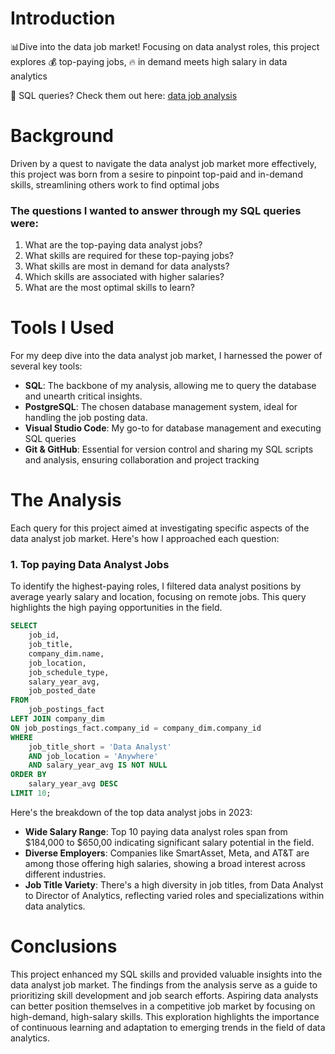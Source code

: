# Introduction
📊Dive into the data job market! Focusing on data analyst roles, this project explores 💰 top-paying jobs, 🔥 in demand meets high salary in data analytics

🔎 SQL queries? Check them out here: [data job analysis](/project_sql/)

# Background
Driven by a quest to navigate the data analyst job market more effectively, this project was born from a sesire to pinpoint top-paid and in-demand skills, streamlining others work to find optimal jobs

### The questions I wanted to answer through my SQL queries were:

1. What are the top-paying data analyst jobs?
2. What skills are required for these top-paying jobs?
3. What skills are most in demand for data analysts?
4. Which skills are associated with higher salaries?
5. What are the most optimal skills to learn?

# Tools I Used
For my deep dive into the data analyst job market, I harnessed the power of several key tools:

- **SQL**: The backbone of my analysis, allowing me to query the database and unearth critical insights.
- **PostgreSQL**: The chosen database management system, ideal for handling the job posting data.
- **Visual Studio Code**: My go-to for database management and executing SQL queries
- **Git & GitHub**: Essential for version control and sharing my SQL scripts and analysis, ensuring collaboration and project tracking

# The Analysis
Each query for this project aimed at investigating specific aspects of the data analyst job market. Here's how I approached each question:

### 1. Top paying Data Analyst Jobs
To identify the highest-paying roles, I filtered data analyst positions by average yearly salary and location, focusing on remote jobs. This query highlights the high paying opportunities in the field.


```SQL
SELECT
    job_id,
    job_title,
    company_dim.name,
    job_location,
    job_schedule_type,
    salary_year_avg,
    job_posted_date
FROM
    job_postings_fact
LEFT JOIN company_dim
ON job_postings_fact.company_id = company_dim.company_id
WHERE
    job_title_short = 'Data Analyst'
    AND job_location = 'Anywhere'
    AND salary_year_avg IS NOT NULL
ORDER BY
    salary_year_avg DESC
LIMIT 10;
```
Here's the breakdown of the top data analyst jobs in 2023:
- **Wide Salary Range**: Top 10 paying data analyst roles span from $184,000 to $650,00 indicating significant salary potential in the field.
- **Diverse Employers**: Companies like SmartAsset, Meta, and AT&T are among those offering high salaries, showing a broad interest across different industries.
- **Job Title Variety**: There's a high diversity in job titles, from Data Analyst to Director of Analytics, reflecting varied roles and specializations within data analytics.

# Conclusions
This project enhanced my SQL skills and provided valuable insights into the data analyst job market. The findings from the analysis serve as a guide to prioritizing skill development and job search efforts. Aspiring data analysts can better position themselves in a competitive job market by focusing on high-demand, high-salary skills. This exploration highlights the importance of continuous learning and adaptation to emerging trends in the field of data analytics.